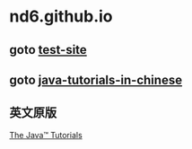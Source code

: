 # nd6.github.io

## goto <a href='https://nd6.github.io/test-site'>test-site </a>
## goto <a href='https://nd6.github.io/java-tutorials-in-chinese'>java-tutorials-in-chinese </a>
## 英文原版
[The Java™ Tutorials](https://docs.oracle.com/javase/tutorial/)